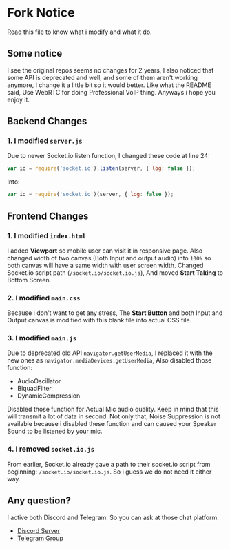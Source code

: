 # Fork Notice
Read this file to know what i modify and what it do.

## Some notice
I see the original repos seems no changes for 2 years, I also noticed that some API is deprecated and well, and some of them aren't working anymore, I change it a little bit so it would better. Like what the README said, Use WebRTC for doing Professional VoIP thing. Anyways i hope you enjoy it. 

## Backend Changes
### 1. I modified `server.js`
Due to newer Socket.io listen function, I changed these code at line 24:
```js
var io = require('socket.io').listen(server, { log: false });
```
Into:
```js
var io = require('socket.io')(server, { log: false });
```
## Frontend Changes
### 1. I modified `index.html`
I added **Viewport** so mobile user can visit it in responsive page. Also changed width of two canvas (Both Input and output audio) into `100%` so both canvas will have a same width with user screen width. Changed Socket.io script path (`/socket.io/socket.io.js`), And moved **Start Taking** to Bottom Screen.

### 2. I modified `main.css`
Because i don't want to get any stress, The **Start Button** and both Input and Output canvas is modified with this blank file into actual CSS file.

### 3. I modified `main.js`
Due to deprecated old API `navigator.getUserMedia`, I replaced it with the new ones as `navigator.mediaDevices.getUserMedia`, Also disabled those function:
 - AudioOscillator
 - BiquadFilter
 - DynamicCompression

Disabled those function for Actual Mic audio quality. Keep in mind that this will transmit a lot of data in second. Not only that, Noise Suppression is not available because i disabled these function and can caused your Speaker Sound to be listened by your mic.

### 4. I removed `socket.io.js`
From earlier, Socket.io already gave a path to their socket.io script from beginning: `/socket.io/socket.io.js`. So i guess we do not need it either way.

## Any question?
I active both Discord and Telegram. So you can ask at those chat platform:
- [Discord Server](https://discord.gg/9S3ZCDR)
- [Telegram Group](https://t.me/yonlecoder)
